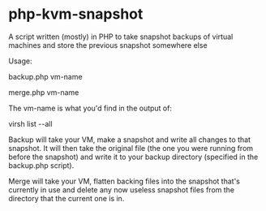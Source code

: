 php-kvm-snapshot
================

A script written (mostly) in PHP to take snapshot backups of virtual machines and store the previous snapshot somewhere else

Usage: 

backup.php vm-name

merge.php vm-name

The vm-name is what you'd find in the output of: 

virsh list --all

Backup will take your VM, make a snapshot and write all changes to that snapshot. It will then take the original file (the one you were running from before the snapshot) and write it to your backup directory (specified in the backup.php script).

Merge will take your VM, flatten backing files into the snapshot that's currently in use and delete any now useless snapshot files from the directory that the current one is in.